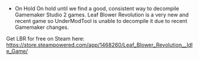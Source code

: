 * On Hold
On hold until we find a good, consistent way to decompile Gamemaker Studio 2 games.
Leaf Blower Revolution is a very new and recent game so UnderModTool is unable to decompile it due to recent Gamemaker changes.

Get LBR for free on Steam here: https://store.steampowered.com/app/1468260/Leaf_Blower_Revolution__Idle_Game/
